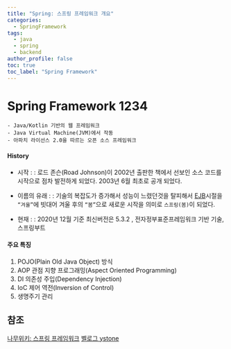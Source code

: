 ```yaml
---
title: "Spring: 스프링 프레임워크 개요"
categories:
  - SpringFramework
tags:
  - java
  - spring
  - backend
author_profile: false
toc: true
toc_label: "Spring Framework"
---
```


# Spring Framework 1234
```
- Java/Kotlin 기반의 웹 프레임워크
- Java Virtual Machine(JVM)에서 작동
- 아파치 라이선스 2.0을 따르는 오픈 소스 프레임워크
```
#### History
 - 시작 : 
:   로드 존슨(Road Johnson)이 2002년 출판한 책에서 선보인 소스 코드를 시작으로 점차 발전하게 되었다.
2003년 6월 최초로 공개 되었다.

 - 이름의 유래 : 
:   기술의 복잡도가 증가해서 성능이 느렸던것을 탈피해서 
[EJB](/glossary/java/ejb/)시절을 `“겨울”`에 빗대어 겨울 후의 `“봄”`으로 새로운 시작을 의미로 `스프링(봄)`이 되었다.

 - 현재 : 
 :  2020년 12월 기준 최신버전은 5.3.2 , 전자정부표준프레임워크 기반 기술, 스프링부트


#### 주요 특징
 1. POJO(Plain Old Java Object) 방식
 2. AOP 관점 지향 프로그래밍(Aspect Oriented Programming)
 3. DI 의존성 주입(Dependency Injection)
 4. IoC 제어 역전(Inversion of Control)
 5. 생명주기 관리


## 참조
[나무위키: 스프링 프레임워크](https://namu.wiki/w/Spring(%ED%94%84%EB%A0%88%EC%9E%84%EC%9B%8C%ED%81%AC)?from=%EC%8A%A4%ED%94%84%EB%A7%81%20%ED%94%84%EB%A0%88%EC%9E%84%EC%9B%8C%ED%81%AC)
[벨로그 ystone](https://velog.io/@ljinsk3/Spring%EC%9D%84-%EC%82%AC%EC%9A%A9%ED%95%98%EB%8A%94-%EC%9D%B4%EC%9C%A0)





